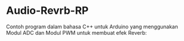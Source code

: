 # Audio-Revrb-RP
Contoh program dalam bahasa C++ untuk Arduino yang menggunakan Modul ADC dan Modul PWM untuk membuat efek Reverb:
